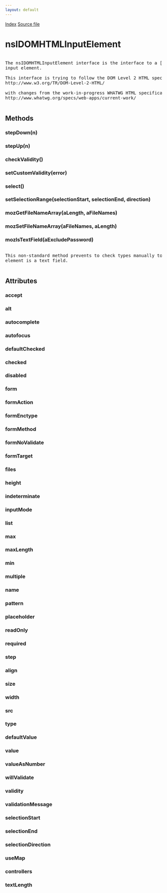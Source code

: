 ```yaml
---
layout: default
---
```

<div id='links'><a href="../index.html">Index</a>
<a href="http://dxr.mozilla.org/mozilla-central/source/dom/interfaces/html/nsIDOMHTMLInputElement.idl">Source file</a>
</div>

# nsIDOMHTMLInputElement #
<pre>  
The nsIDOMHTMLInputElement interface is the interface to a [X]HTML  
input element.  
  
This interface is trying to follow the DOM Level 2 HTML specification:  
http://www.w3.org/TR/DOM-Level-2-HTML/  
  
with changes from the work-in-progress WHATWG HTML specification:  
http://www.whatwg.org/specs/web-apps/current-work/  
  
</pre>
## Methods ##

### stepDown(n) ###

### stepUp(n) ###

### checkValidity() ###

### setCustomValidity(error) ###

### select() ###

### setSelectionRange(selectionStart, selectionEnd, direction) ###

### mozGetFileNameArray(aLength, aFileNames) ###

### mozSetFileNameArray(aFileNames, aLength) ###

### mozIsTextField(aExcludePassword) ###
<pre>  
This non-standard method prevents to check types manually to know if the  
element is a text field.  
  
</pre>
## Attributes ##

### accept ###

### alt ###

### autocomplete ###

### autofocus ###

### defaultChecked ###

### checked ###

### disabled ###

### form ###

### formAction ###

### formEnctype ###

### formMethod ###

### formNoValidate ###

### formTarget ###

### files ###

### height ###

### indeterminate ###

### inputMode ###

### list ###

### max ###

### maxLength ###

### min ###

### multiple ###

### name ###

### pattern ###

### placeholder ###

### readOnly ###

### required ###

### step ###

### align ###

### size ###

### width ###

### src ###

### type ###

### defaultValue ###

### value ###

### valueAsNumber ###

### willValidate ###

### validity ###

### validationMessage ###

### selectionStart ###

### selectionEnd ###

### selectionDirection ###

### useMap ###

### controllers ###

### textLength ###
